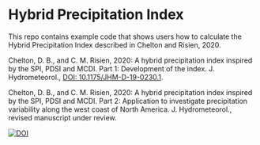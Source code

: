 # Hybrid Precipitation Index

This repo contains example code that shows users how to calculate the Hybrid Precipitation Index described in Chelton and Risien, 2020.

Chelton, D. B., and C. M. Risien, 2020: A hybrid precipitation index inspired by the
SPI, PDSI and MCDI. Part 1: Development of the index. J. Hydrometeorol., [DOI: 10.1175/JHM-D-19-0230.1](https://journals.ametsoc.org/doi/10.1175/JHM-D-19-0230.1).

Chelton, D. B., and C. M. Risien, 2020: A hybrid precipitation index inspired by the SPI,
PDSI and MCDI. Part 2: Application to investigate precipitation variability along the
west coast of North America. J. Hydrometeorol., revised manuscript under review.

[![DOI](https://zenodo.org/badge/257687664.svg)](https://zenodo.org/badge/latestdoi/257687664)
